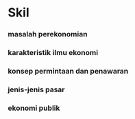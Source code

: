 # Skil
### masalah perekonomian
### karakteristik ilmu ekonomi
### konsep permintaan dan penawaran
### jenis-jenis pasar
### ekonomi publik